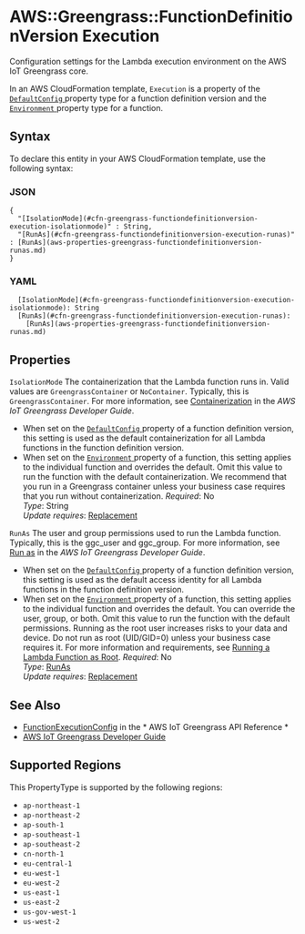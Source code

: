 # AWS::Greengrass::FunctionDefinitionVersion Execution<a name="aws-properties-greengrass-functiondefinitionversion-execution"></a>

<a name="aws-properties-greengrass-functiondefinitionversion-execution-description"></a>Configuration settings for the Lambda execution environment on the AWS IoT Greengrass core\.

<a name="aws-properties-greengrass-functiondefinitionversion-execution-inheritance"></a> In an AWS CloudFormation template, `Execution` is a property of the [ `DefaultConfig` ](https://docs.aws.amazon.com/AWSCloudFormation/latest/UserGuide/aws-properties-greengrass-functiondefinitionversion-defaultconfig.html) property type for a function definition version and the [ `Environment` ](https://docs.aws.amazon.com/AWSCloudFormation/latest/UserGuide/aws-properties-greengrass-functiondefinitionversion-environment.html) property type for a function\.

## Syntax<a name="aws-properties-greengrass-functiondefinitionversion-execution-syntax"></a>

To declare this entity in your AWS CloudFormation template, use the following syntax:

### JSON<a name="aws-properties-greengrass-functiondefinitionversion-execution-syntax.json"></a>

```
{
  "[IsolationMode](#cfn-greengrass-functiondefinitionversion-execution-isolationmode)" : String,
  "[RunAs](#cfn-greengrass-functiondefinitionversion-execution-runas)" : [RunAs](aws-properties-greengrass-functiondefinitionversion-runas.md)
}
```

### YAML<a name="aws-properties-greengrass-functiondefinitionversion-execution-syntax.yaml"></a>

```
  [IsolationMode](#cfn-greengrass-functiondefinitionversion-execution-isolationmode): String
  [RunAs](#cfn-greengrass-functiondefinitionversion-execution-runas): 
    [RunAs](aws-properties-greengrass-functiondefinitionversion-runas.md)
```

## Properties<a name="aws-properties-greengrass-functiondefinitionversion-execution-properties"></a>

`IsolationMode`  <a name="cfn-greengrass-functiondefinitionversion-execution-isolationmode"></a>
The containerization that the Lambda function runs in\. Valid values are `GreengrassContainer` or `NoContainer`\. Typically, this is `GreengrassContainer`\. For more information, see [Containerization](https://docs.aws.amazon.com/greengrass/latest/developerguide/lambda-group-config.html#lambda-function-containerization) in the *AWS IoT Greengrass Developer Guide*\.  
+ When set on the [ `DefaultConfig` ](https://docs.aws.amazon.com/AWSCloudFormation/latest/UserGuide/aws-properties-greengrass-functiondefinitionversion-defaultconfig.html) property of a function definition version, this setting is used as the default containerization for all Lambda functions in the function definition version\.
+ When set on the [ `Environment` ](https://docs.aws.amazon.com/AWSCloudFormation/latest/UserGuide/aws-properties-greengrass-functiondefinitionversion-environment.html) property of a function, this setting applies to the individual function and overrides the default\. Omit this value to run the function with the default containerization\.
We recommend that you run in a Greengrass container unless your business case requires that you run without containerization\.
*Required*: No  
*Type*: String  
*Update requires*: [Replacement](https://docs.aws.amazon.com/AWSCloudFormation/latest/UserGuide/using-cfn-updating-stacks-update-behaviors.html#update-replacement)

`RunAs`  <a name="cfn-greengrass-functiondefinitionversion-execution-runas"></a>
The user and group permissions used to run the Lambda function\. Typically, this is the ggc\_user and ggc\_group\. For more information, see [Run as](https://docs.aws.amazon.com/greengrass/latest/developerguide/lambda-group-config.html#lambda-access-identity.html) in the *AWS IoT Greengrass Developer Guide*\.  
+ When set on the [ `DefaultConfig` ](https://docs.aws.amazon.com/AWSCloudFormation/latest/UserGuide/aws-properties-greengrass-functiondefinitionversion-defaultconfig.html) property of a function definition version, this setting is used as the default access identity for all Lambda functions in the function definition version\.
+ When set on the [ `Environment` ](https://docs.aws.amazon.com/AWSCloudFormation/latest/UserGuide/aws-properties-greengrass-functiondefinitionversion-environment.html) property of a function, this setting applies to the individual function and overrides the default\. You can override the user, group, or both\. Omit this value to run the function with the default permissions\.
Running as the root user increases risks to your data and device\. Do not run as root \(UID/GID=0\) unless your business case requires it\. For more information and requirements, see [Running a Lambda Function as Root](https://docs.aws.amazon.com/greengrass/latest/developerguide/lambda-group-config.html#lambda-running-as-root)\. 
*Required*: No  
*Type*: [RunAs](aws-properties-greengrass-functiondefinitionversion-runas.md)  
*Update requires*: [Replacement](https://docs.aws.amazon.com/AWSCloudFormation/latest/UserGuide/using-cfn-updating-stacks-update-behaviors.html#update-replacement)

## See Also<a name="aws-properties-greengrass-functiondefinitionversion-execution--seealso"></a>
+  [FunctionExecutionConfig](https://docs.aws.amazon.com/greengrass/latest/apireference/definitions-functionexecutionconfig.html) in the * AWS IoT Greengrass API Reference * 
+  [AWS IoT Greengrass Developer Guide](https://docs.aws.amazon.com/greengrass/latest/developerguide/) 

## Supported Regions

This PropertyType is supported by the following regions:

- `ap-northeast-1`
- `ap-northeast-2`
- `ap-south-1`
- `ap-southeast-1`
- `ap-southeast-2`
- `cn-north-1`
- `eu-central-1`
- `eu-west-1`
- `eu-west-2`
- `us-east-1`
- `us-east-2`
- `us-gov-west-1`
- `us-west-2`
